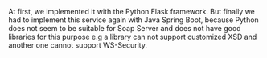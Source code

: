 At first, we implemented it with the Python Flask framework. But finally we had to implement this service again with Java Spring Boot, because Python does not seem to be suitable for Soap Server and does not have good libraries for this purpose e.g a library can not support customized XSD and another one cannot support WS-Security.
